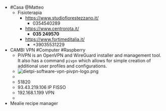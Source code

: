 - #Casa @Matteo
	- Fisioterapia
		- https://www.studiofiorestezzano.it/
			- 0354540289
		- https://www.centrorota.it/
			- **035 249570**
		- https://www.fortimeditalia.it/
			- +39035531229
- CAMBI VPN #Computer #Raspberry
	- PiVPN is an OpenVPN and WireGuard installer and management tool. It also has a command `pivpn` which allows for simple creation of additional user profiles and configurations.
	- ![dietpi-software-vpn-pivpn-logo.png](../assets/dietpi-software-vpn-pivpn-logo_1713983339299_0.png)
	-
	- 51820
	- 93.43.219.106 IP FISSO
	- 192.168.1.199 VPN
	-
- Mealie recipe manager